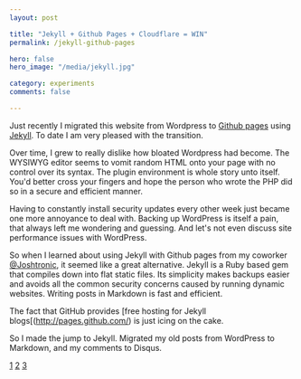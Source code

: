 ```yaml
---
layout: post

title: "Jekyll + Github Pages + Cloudflare = WIN"
permalink: /jekyll-github-pages

hero: false
hero_image: "/media/jekyll.jpg"

category: experiments
comments: false

---
```


Just recently I migrated this website from Wordpress to [Github pages](1) using [Jekyll](2). To date I am very pleased with the transition. 

Over time, I grew to really dislike how bloated Wordpress had become. The WYSIWYG editor seems to vomit random HTML onto your page with no control over its syntax. The plugin environment is whole story unto itself. You'd better cross your fingers and hope the person who wrote the PHP did so in a secure and efficient manner. 

Having to constantly install security updates every other week just became one more annoyance to deal with. Backing up WordPress is itself a pain, that always left me wondering and guessing. And let's not even discuss site performance issues with WordPress.

So when I learned about using Jekyll with Github pages from my coworker [@Joshtronic](3), it seemed like a great alternative. Jekyll is a Ruby based gem that compiles down into flat static files. Its simplicity makes backups easier and avoids all the common security concerns caused by running dynamic websites. Writing posts in Markdown is fast and efficient.

The fact that GitHub provides [free hosting for Jekyll blogs[(http://pages.github.com/) is just icing on the cake. 

So I made the jump to Jekyll. Migrated my old posts from WordPress to Markdown, and my comments to Disqus.


[1](https://github.com/devbymike/mk3y.com)
[2](http://jekyllrb.com)
[3](http://joshtronic.com)